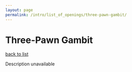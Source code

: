 ```yaml
---
layout: page
permalink: /intro/list_of_openings/three-pawn-gambit/
---
```


# Three-Pawn Gambit

[back to list](../)

Description unavailable